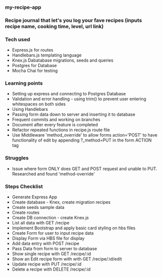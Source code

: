 ### my-recipe-app
### Recipe journal that let's you log your fave recipes (inputs recipe name, cooking time, level, url link)


### Tech used 
* Express.js for routes
* Handlebars.js templating language
* Knex.js Dabatabase migrations, seeds and queries
* Postgres for Database 
* Mocha Chai for testing

### Learning points
* Setting up express and connecting to Postgres Database
* Validation and error handling - using trim() to prevent user entering whitespaces on both sides
* Using Handlebars 
* Passing form data down to server and inserting it to database
* Frequent commits and working on branches
* Document after every feature is completed
* Refactor repeated functions in recipe.js route file
* Use Middleware 'method_override' to allow forms action='POST' to have functionality of edit by appending ?_method=PUT in the form ACTION tag

### Struggles
* Issue where form ONLY does GET and POST request and unable to PUT. Researched and found 'method-override'


### Steps Checklist
* Generate Express App
* Create database - Knex, create migration recipes
* Create seeds sample data
* Create routes
* Create DB connection - create Knex.js
* List all data with GET /recipe
* Implement Bootstrap and apply basic card styling on hbs files
* Create Form for user to input recipe data
* Display Form via HBS file for display
* Add data entry with POST /recipe 
* Pass Data from form to server to database 
* Show single recipe with GET /recipe/:id 
* Show an Edit recipe form with with GET /recipe/:id/edit
* Update recipe with PUT /recipe/:id
* Delete a recipe with DELETE /recipe/:id


